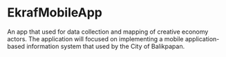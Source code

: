 # EkrafMobileApp
An app that used for data collection and mapping of creative economy actors. The application will focused on implementing a mobile application-based information system that used by the City of Balikpapan. 
